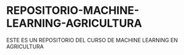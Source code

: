 # REPOSITORIO-MACHINE-LEARNING-AGRICULTURA
ESTE ES UN REPOSITORIO DEL CURSO DE MACHINE LEARNING EN AGRICULTURA
